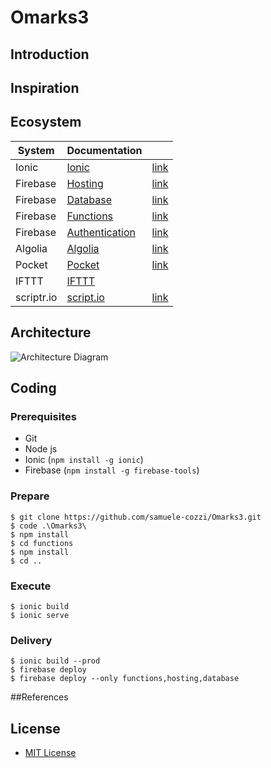 # Omarks3

## Introduction

## Inspiration

## Ecosystem

| System | Documentation | |
| ------ | ------ | ------ |
| Ionic |[Ionic](https://ionicframework.com/docs/) | [link](https://ionicframework.com/) |
| Firebase|[Hosting](https://firebase.google.com/docs/hosting/) | [link](https://firebase.google.com/) |
| Firebase|[Database](https://firebase.google.com/docs/database/) | [link](https://firebase.google.com/) |
| Firebase|[Functions](https://firebase.google.com/docs/functions/) | [link](https://firebase.google.com/) |
| Firebase|[Authentication](https://firebase.google.com/docs/auth/) | [link](https://firebase.google.com/) |
| Algolia |[Algolia](https://www.algolia.com/doc/) | [link](https://www.algolia.com/) |
| Pocket |[Pocket](https://help.getpocket.com/category/857-category) | [link](https://getpocket.com/a/queue/) |
| IFTTT |[IFTTT](https://ifttt.com)|  |
| scriptr.io |[script.io](https://www.scriptr.io/documentation) | [link](https://www.scriptr.io/) |


## Architecture

![Architecture Diagram](https://www.dropbox.com/s/mihz0y275zmu99s/Omarks3-Architecture.png?raw=1 "Architecture Diagram")

## Coding
### Prerequisites
- Git
- Node js
- Ionic (```npm install -g ionic```)
- Firebase (```npm install -g firebase-tools```)

### Prepare

```shell
$ git clone https://github.com/samuele-cozzi/Omarks3.git
$ code .\Omarks3\
$ npm install
$ cd functions
$ npm install
$ cd ..
```

### Execute

```shell
$ ionic build
$ ionic serve
```

### Delivery

```shell
$ ionic build --prod
$ firebase deploy
$ firebase deploy --only functions,hosting,database
```

##References

## License
- [MIT License](/LICENSE)
